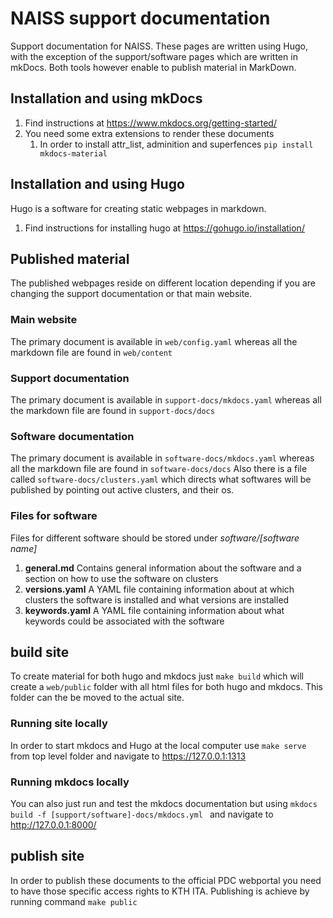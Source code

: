 # NAISS support documentation
Support documentation for NAISS.
These pages are written using Hugo, with the exception
of the support/software pages which are written in mkDocs.
Both tools however enable to publish material in MarkDown.

## Installation and using mkDocs

1. Find instructions at https://www.mkdocs.org/getting-started/
2. You need some extra extensions to render these documents
   1. In order to install attr_list, adminition and superfences
      `pip install mkdocs-material`

## Installation and using Hugo

Hugo is a software for creating static webpages in markdown.

1. Find instructions for installing hugo at https://gohugo.io/installation/

## Published material

The published webpages reside on different location depending if you are changing
the support documentation or that main website.

### Main website

The primary document is available in `web/config.yaml`
whereas all the markdown file are found in `web/content`

### Support documentation

The primary document is available in `support-docs/mkdocs.yaml`
whereas all the markdown file are found in `support-docs/docs`

### Software documentation

The primary document is available in `software-docs/mkdocs.yaml`
whereas all the markdown file are found in `software-docs/docs`
Also there is a file called `software-docs/clusters.yaml`
which directs what softwares will be published by pointing out active clusters, and their os.

### Files for software

Files for different software should be stored under *software/[software name]*

1. **general.md** Contains general information about the software and a section on how to use the software on clusters
1. **versions.yaml** A YAML file containing information about at which clusters the software is installed and what versions are installed
1. **keywords.yaml** A YAML file containing information about what keywords could be associated with the software

## build site

To create material for both hugo and mkdocs just `make build` which will create a `web/public` folder with all html files
for both hugo and mkdocs. This folder can the be moved to the actual site.

### Running site locally

In order to start mkdocs and Hugo at the local computer use `make serve` from top level folder and navigate to https://127.0.0.1:1313

### Running mkdocs locally

You can also just run and test the mkdocs documentation but using `mkdocs build -f [support/software]-docs/mkdocs.yml `
and navigate to http://127.0.0.1:8000/

## publish site

In order to publish these documents to the official PDC webportal you need to have those specific access rights to KTH ITA.
Publishing is achieve by running command `make public` 
